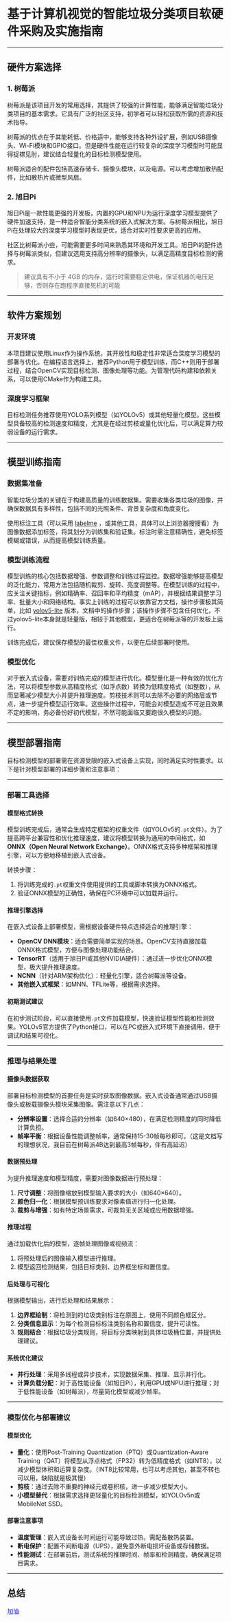 # 基于计算机视觉的智能垃圾分类项目软硬件采购及实施指南

---

## 硬件方案选择

### 1. 树莓派
树莓派是该项目开发的常用选择，其提供了较强的计算性能，能够满足智能垃圾分类项目的基本需求。它具有广泛的社区支持，初学者可以轻松获取所需的资源和技术指导。

树莓派的优点在于其能耗低、价格适中，能够支持各种外设扩展，例如USB摄像头、Wi-Fi模块和GPIO接口。但是硬件性能在运行较复杂的深度学习模型时可能显得捉襟见肘，建议结合轻量化的目标检测模型使用。

树莓派适合的配件包括高速存储卡、摄像头模块，以及电源。可以考虑增加散热配件，比如散热片或微型风扇。

### 2. 旭日Pi
旭日Pi是一款性能更强的开发板，内置的GPU和NPU为运行深度学习模型提供了硬件加速支持，是一种适合智能分类系统的嵌入式解决方案。与树莓派相比，旭日Pi在处理较大的深度学习模型时表现更优，适合对实时性要求更高的应用。

社区比树莓派小些，可能需要更多时间来熟悉其环境和开发工具。旭日Pi的配件选择与树莓派类似，但建议选用支持高分辨率的摄像头，以满足高精度目标检测的需求。

> 建议具有不小于 4GB 的内存，运行时需要稳定供电，保证机器的电压足够，否则存在跑程序直接死机的可能

---

## 软件方案规划

### 开发环境
本项目建议使用Linux作为操作系统，其开放性和稳定性非常适合深度学习模型的部署与优化。在编程语言选择上，推荐Python用于模型训练，而C++则用于部署过程，结合OpenCV实现目标检测、图像处理等功能。为管理代码构建和依赖关系，可以使用CMake作为构建工具。

### 深度学习框架
目标检测任务推荐使用YOLO系列模型（如YOLOv5）或其他轻量化模型。这些模型具备较高的检测速度和精度，尤其是在经过剪枝或量化优化后，可以满足算力较弱设备的运行需求。

---

## 模型训练指南

### 数据集准备
智能垃圾分类的关键在于构建高质量的训练数据集。需要收集各类垃圾的图像，并确保数据具有多样性，包括不同的光照条件、背景复杂度和角度变化。

使用标注工具（可以采用 [labelme](https://blog.csdn.net/weixin_43427721/article/details/107122775) ，或其他工具，具体可以上浏览器搜搜看）为图像数据添加标签，将其划分为训练集和验证集。标注时需注意精确性，避免标签模糊或错误，从而提高模型训练质量。

### 模型训练流程
模型训练的核心包括数据增强、参数调整和训练过程监控。数据增强能够提高模型的泛化能力，常用方法包括随机裁剪、旋转、亮度调整等。在模型训练的过程中，应关注关键指标，例如精确率、召回率和平均精度（mAP），并根据结果调整学习率、批量大小和网络结构。事实上训练的过程可以依靠官方文档，操作步骤极其简单，比如 [yolov5-lite](https://github.com/ppogg/YOLOv5-Lite) 版本，文档中的操作步骤；该操作步骤不包含任何优化，不过yolov5-lite本身就是轻量版，相较于其他模型，更适合在树莓派等的开发板上运行。

训练完成后，建议保存模型的最佳权重文件，以便在后续部署时使用。

### 模型优化
对于嵌入式设备，需要对训练完成的模型进行优化。模型量化是一种有效的优化方法，可以将模型参数从高精度格式（如浮点数）转换为低精度格式（如整数），从而显著减少模型大小并提升推理速度。剪枝技术则可以去除不必要的网络层或节点，进一步提升模型运行效率。这些操作过程中，可能会对模型造成不可逆且效果不定的影响，务必备份好初代模型，不然可能面临又要跑很久模型的问题。

---

## 模型部署指南

目标检测模型的部署需在资源受限的嵌入式设备上实现，同时满足实时性要求。以下是针对模型部署的详细步骤和注意事项：

---

### 部署工具选择

#### 模型格式转换
模型训练完成后，通常会生成特定框架的权重文件（如YOLOv5的`.pt`文件）。为了提高跨平台兼容性和优化推理速度，建议将模型转换为通用的中间格式，如 **ONNX（Open Neural Network Exchange）**。ONNX格式支持多种框架和推理引擎，可以方便地移植到嵌入式设备。

转换步骤：
1. 将训练完成的`.pt`权重文件使用提供的工具或脚本转换为ONNX格式。
2. 验证ONNX模型的正确性，确保在PC环境中可以加载并运行。

#### 推理引擎选择
在嵌入式设备上部署模型，需根据设备硬件特点选择适合的推理引擎：
- **OpenCV DNN模块**：适合需要简单实现的场景。OpenCV支持直接加载ONNX格式模型，方便与图像处理功能结合。
- **TensorRT**（适用于旭日Pi或其他NVIDIA硬件）：通过进一步优化ONNX模型，极大提升推理速度。
- **NCNN**（针对ARM架构优化）：轻量化引擎，适合树莓派等设备。
- **其他嵌入式框架**：如MNN、TFLite等，根据需求选择。

#### 初期测试建议
在初步测试阶段，可以直接使用`.pt`文件加载模型，快速验证模型性能和检测效果。YOLOv5官方提供了Python接口，可以在PC或嵌入式环境下直接调用，便于调试和结果可视化。

---

### 推理与结果处理

#### 摄像头数据获取
部署目标检测模型的首要任务是实时获取图像数据。嵌入式设备通常通过USB摄像头或板载摄像头模块采集图像。需注意以下几点：
- **分辨率设置**：选择合适的分辨率（如640×480），在满足检测精度的同时降低计算负担。
- **帧率平衡**：根据设备性能调整帧率，通常保持15-30帧每秒即可。（这是文档写的理想状况，我目前在树莓派4B达到最高3帧每秒，伴有高延迟）

#### 数据预处理
为提升推理速度和模型精度，需要对图像数据进行预处理：
1. **尺寸调整**：将图像缩放到模型输入要求的大小（如640×640）。
2. **颜色归一化**：根据模型预训练要求对像素值进行归一化处理。
3. **裁剪与增强**：如有特定场景需求，可裁剪无关区域或应用数据增强。

#### 推理过程
通过加载优化后的模型，逐帧处理图像或视频流：
1. 将预处理后的图像输入模型进行推理。
2. 模型返回检测结果，包括目标类别、边界框坐标和置信度。

#### 后处理与可视化
根据模型输出，进行后处理和结果展示：
1. **边界框绘制**：将检测到的垃圾类别标注在原图上，使用不同颜色框区分。
2. **分类信息显示**：为每个检测目标标注类别名称和置信度，提升可读性。
3. **规则结合**：根据垃圾分类规则，将目标分类映射到具体垃圾桶位置，并提供处理建议。

#### 系统优化建议
- **并行处理**：采用多线程或异步技术，实现数据采集、推理、显示并行化。
- **计算负载分配**：对于高性能设备（如旭日Pi），利用GPU或NPU进行推理；对于低性能设备（如树莓派），尽量简化模型或减少帧率。

---

### 模型优化与部署建议

#### 模型优化
- **量化**：使用Post-Training Quantization（PTQ）或Quantization-Aware Training（QAT）将模型从浮点格式（FP32）转为低精度格式（如INT8），以减少模型体积和运算复杂度。（INT8比较常用，也可以考虑其他，甚至不转也可以用，缺陷就是极其慢）
- **剪枝**：通过去除不重要的神经元或卷积核，进一步减少模型大小。
- **小模型替代**：根据需求选择更轻量化的目标检测模型，如YOLOv5n或MobileNet SSD。

#### 部署注意事项
- **温度管理**：嵌入式设备长时间运行可能导致过热，需配备散热装置。
- **断电保护**：配置不间断电源（UPS），避免意外断电损坏设备或存储数据。
- **性能测试**：在部署前后，测试系统的推理时间、帧率和检测精度，确保满足项目需求。

---

## 总结

<font color=blue>加油</font>
